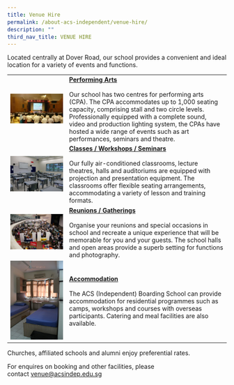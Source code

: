 ```yaml
---
title: Venue Hire
permalink: /about-acs-independent/venue-hire/
description: ""
third_nav_title: VENUE HIRE
---
```

Located centrally at Dover Road, our school provides a convenient and ideal location for a variety of events and functions.

|   |   |
|:---:|---|
|  ![](/images/About%20ACS(I)/Venue%20Hire/CPA2_2.jpg) | <u><b>Performing Arts</b></u><br><br>Our school has two centres for performing arts (CPA). The CPA accommodates up to 1,000 seating capacity, comprising stall and two circle levels. Professionally equipped with a complete sound, video and production lighting system, the CPAs have hosted a wide range of events such as art performances, seminars and theatre.  |
|  ![](/images/About%20ACS(I)/Venue%20Hire/Class-Room-Junior-BLock_02-e1458273568645.jpg) |  <u><b>Classes / Workshops / Seminars</b></u><br><br>Our fully air-conditioned classrooms, lecture theatres, halls and auditoriums are equipped with projection and presentation equipment. The classrooms offer flexible seating arrangements, accommodating a variety of lesson and training formats. |
|  ![](/images/About%20ACS(I)/Venue%20Hire/02audi1_people-e1458522687789.jpg) | 	<u><b>Reunions / Gatherings</b></u><br><br>Organise your reunions and special occasions in school and recreate a unique experience that will be memorable for you and your guests. The school halls and open areas provide a superb setting for functions and photography.  |
|  ![](/images/About%20ACS(I)/Venue%20Hire/BS-Two-bedder.jpg) | <u><b>Accommodation</b></u><br><br>The ACS (Independent) Boarding School can provide accommodation for residential programmes such as camps, workshops and courses with overseas participants. Catering and meal facilities are also available.  |


Churches, affiliated schools and alumni enjoy preferential rates.

For enquires on booking and other facilities, please contact [venue@acsindep.edu.sg](mailto:venue@acsindep.edu.sg)